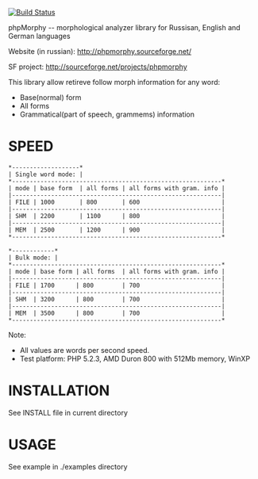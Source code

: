 [![Build Status](https://secure.travis-ci.org/AlexeyKupershtokh/phpmorphy-1.png?branch=master)](http://travis-ci.org/AlexeyKupershtokh/phpmorphy-1)

phpMorphy -- morphological analyzer library for Russisan, English and German languages

Website (in russian): http://phpmorphy.sourceforge.net/

SF project: http://sourceforge.net/projects/phpmorphy


This library allow retireve follow morph information for any word:
 - Base(normal) form
 - All forms
 - Grammatical(part of speech, grammems) information

# SPEED
    *-------------------*
    | Single word mode: |
    *-----------------------------------------------------------*
    | mode | base form  | all forms | all forms with gram. info |
    |-----------------------------------------------------------|
    | FILE | 1000       | 800       | 600                       |
    |-----------------------------------------------------------|
    | SHM  | 2200       | 1100      | 800                       |
    |-----------------------------------------------------------|
    | MEM  | 2500       | 1200      | 900                       |
    *-----------------------------------------------------------*
    
    *------------*
    | Bulk mode: |
    *-----------------------------------------------------------*
    | mode | base form | all forms  | all forms with gram. info |
    |-----------------------------------------------------------|
    | FILE | 1700      | 800        | 700                       |
    |-----------------------------------------------------------|
    | SHM  | 3200      | 800        | 700                       |
    |-----------------------------------------------------------|
    | MEM  | 3500      | 800        | 700                       |
    *-----------------------------------------------------------*

Note: 
 - All values are words per second speed.
 - Test platform: PHP 5.2.3, AMD Duron 800 with 512Mb memory, WinXP

# INSTALLATION
 See INSTALL file in current directory

# USAGE
 See example in ./examples directory
